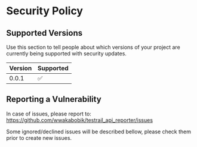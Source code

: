 # Security Policy

## Supported Versions

Use this section to tell people about which versions of your project are
currently being supported with security updates.

| Version | Supported          |
| ------- | ------------------ |
| 0.0.1   | :white_check_mark: |


## Reporting a Vulnerability

In case of issues, please report to: https://github.com/wwakabobik/testrail_api_reporter/issues

Some ignored/declined issues will be described bellow, please check them prior to create new issues.
